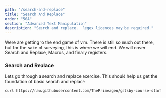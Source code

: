 ```yaml
---
path: "/search-and-replace"
title: "Search And Replace"
order: "50A"
section: "Advanced Text Manipulation"
description: "Search and replace.  Regex licences may be required."
---
```


Were are getting to the end game of vim.  There is still so much out there, but
for the sake of surveying, this is where we will end.  We will cover Search and
Replace, Macros, and finally registers.

### Search and Replace
Lets go through a search and replace exercise.  This should help us get the
foundation of basic search and replace

```bash
curl https://raw.githubusercontent.com/ThePrimeagen/gatsby-course-starter/master/course-website/lessons/exercise-3-search-and-replace.md > exercise.md && vim exercise.md
```

